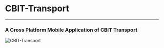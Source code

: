 # CBIT-Transport

---

### A Cross Platform Mobile Application of CBIT Transport


![CBIT-Transport](http://rohithvutnoor.com/images/project/cbittransport.png)


